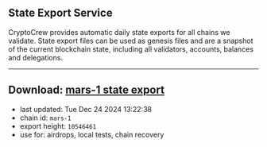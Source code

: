 ## State Export Service
CryptoCrew provides automatic daily state exports for all chains we validate. State export files can be used as genesis files and are a snapshot of the current blockchain state, including all validators, accounts, balances and delegations.

---
**Download: [mars-1 state export](https://dl-eu2.ccvalidators.com/SERVICE/mars/mars-1_export_10546461.json)**
---

- last updated: Tue Dec 24 2024 13:22:38
- chain id: `mars-1`
- export height: `10546461`
- use for: airdrops, local tests, chain recovery
